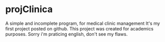 # projClinica
 A simple and incomplete program, for medical clinic management
 It's my first project posted on github.
 This project was created for academics purposes.
 Sorry i'm praticing english, don't see my flaws.
